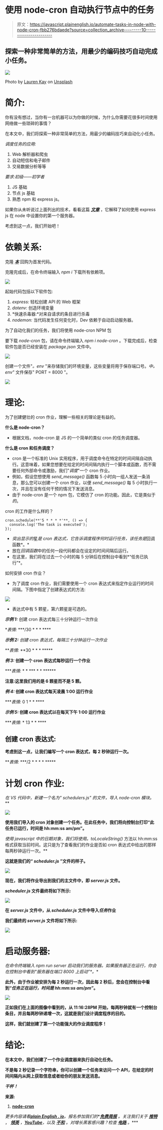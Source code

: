 # 使用 node-cron 自动执行节点中的任务

> 原文：<https://javascript.plainenglish.io/automate-tasks-in-node-with-node-cron-fbb276bdaede?source=collection_archive---------10----------------------->

## 探索一种非常简单的方法，用最少的编码技巧自动完成小任务。

![](img/aa6d3198b9b4a86d5332bc1adea873d5.png)

Photo by [Lauren Kay](https://unsplash.com/@lakael?utm_source=unsplash&utm_medium=referral&utm_content=creditCopyText) on [Unsplash](https://unsplash.com/s/photos/sleepy?utm_source=unsplash&utm_medium=referral&utm_content=creditCopyText)

# 简介:

你有没有想过，当你有一台机器可以为你做的时候，为什么你需要花很多时间使用网络做一些琐碎的事情？

在本文中，我们将探索一种非常简单的方法，用最少的编码技巧来自动化小任务。

*调度任务的应用:*

1.  Web 解析器和爬虫
2.  自动短信和电子邮件
3.  交易数据分析等等

*要求:初级——初学者*

1.  JS 基础
2.  节点 js 基础
3.  熟悉 npm 和 express js。

如果你从未听说过上面列出的技术，看看这篇 [***文章***](https://aunsh.medium.com/creating-a-server-in-using-node-and-express-1ff36c7fa358) ，它解释了如何使用 express js 在 node 中设置你的第一个服务器。

考虑到这一点，我们开始吧！

# 依赖关系:

克隆 [***本***](https://github.com/aunshx/server-starter-code.git) 回购为首发代码。

克隆完成后，在命令终端输入 *npm i* 下载所有依赖项。

![](img/678a2c11c834edc1298c8a30278053ae.png)

起始代码包括以下软件包:

1.  *express:* 轻松创建 API 的 Web 框架
2.  *dotenv:* 创造环境变量
3.  *快速杀毒器:*对来自请求的条目进行杀毒
4.  *nodemon:* 当代码发生任何变化时，Dev 依赖于自动启动服务器。

为了自动化我们的任务，我们将使用 node-cron NPM 包

要下载 *node-cron* 包，请在命令终端输入 *npm i node-cron* 。下载完成后，检查软件包是否已经安装在 *package.json* 文件中。

![](img/a8899376a97cb61f6736a1c51f3278f3.png)

创建一个文件"*。env* "来存储我们的环境变量，这些变量将用于保存端口号。*中。env"* 文件保存" PORT = 8000 "。

![](img/804e2222c9ce6fc9ae505b531ee21ed0.png)

# 理论:

为了创建健壮的 cron 作业，理解一些相关的理论是有益的。

**什么是 node-cron？**

*   根据文档，node-cron 是 JS 的一个简单的类似 cron 的任务调度器。

**什么是 cron 和任务调度？**

*   cron 是一个标准的 Unix 实用程序，用于调度命令在特定的时间间隔自动执行。这意味着，如果您想要在给定的时间间隔内执行一个脚本或函数，而不需要任何外部命令或激励，我们"*调度*"一个 cron 作业。
*   例如，假设您想使用 *send_message()* 函数每 5 小时向一组人发送一条消息，那么您可以创建一个 cron 作业，以便 *send_message()* 每 5 小时执行一次，并且在没有任何干预的情况下发送消息。
*   由于 node-cron 是一个 npm 包，它模仿了 cron 的功能。因此，它是类似于*的*。

cron 的工作是什么样的？

```
cron.schedule(**'5 * * * *'**, () => {
  console.log('The task is executed');
});
```

*   *突出显示的*星*是 *cron 表达式*，它告诉调度程序何时运行任务，该任务是*回调函数*。*
*   放在*回调函数*中的任何一段代码都会在设定的时间间隔后运行。
*   在这里，我们将在过去一个小时的每 5 分钟后在控制台中看到*“任务已执行”*。

如何安排 cron 作业？

*   为了调度 cron 作业，我们需要使用一个 cron 表达式来指定作业运行的时间间隔。下图中指定了创建表达式的方法:

![](img/27ab036a0ea29dbee71d9632eb5eadec.png)

*   表达式中有 5 颗星，第六颗星是可选的。

***示例 1:*** 创建 cron 表达式每三十分钟运行一次作业

**表情:* ***/30 * * * ****

****示例 2:*** 创建 cron 表达式，每隔三十分钟运行一次作业*

***表情:* **30 * * * *****

*****例 3:*** 创建一个 cron 表达式每秒运行一个作业**

****表情:* * * *** * * ******

**注意:这里我们用的是 6 颗星而不是 5 颗。**

*****例 4:*** 创建 cron 表达式每天凌晨 1:00 运行作业**

****表情:* 0 1 * * ****

***示例 5:* 创建 cron 表达式以在每天下午 1:00 运行作业**

****表情:* * 13 * * ****

## **创建 cron 表达式:**

**考虑到这一点，让我们编写一个 cron 表达式，每 2 秒钟运行一次。**

***表情:* ***/2 * * * * *****

# **计划 cron 作业:**

**在 VS 代码中，新建一个名为" *schedulers.js"* 的文件，导入 *node-cron* 模块*。***

**![](img/c59dd398108a76dcffd868e1642ec9e2.png)**

**使用我们导入的 cron 对象创建一个任务。在此任务中，我们将向控制台打印“此任务已运行，时间是 hh:mm:ss am/pm”。**

**使用 javascript 中的*日期*对象，我们将使用*。toLocaleString()* 方法以 hh:mm:ss 格式获取当前时间。这只是为了查看我们的作业是否如 cron 表达式中给出的那样每两秒钟运行一次。**

**这就是我们的“ *scheduler.js* ”文件的样子。**

**![](img/f89afcad2708872c006656ebf9558c6b.png)**

**现在，我们将作业导出到我们的主文件中，即 *server.js* 文件。**

***scheduler.js* 文件最终将如下所示:**

**![](img/6c53ae6bf9726aff0bf9283d46863366.png)**

**在 *server.js* 文件中，从 *scheduler.js* 文件中导入*任务*作业**

**我们最终的 *server.js* 文件将如下所示:**

**![](img/5148cba64856717806c1f12aa74d856e.png)**

# **启动服务器:**

**在命令终端输入 *npm run server* 启动我们的服务器。如果服务器正在运行，你会在控制台中看到*“服务器在端口 8000 上启动”*。**

**此外，由于作业被安排为每 2 秒运行一次，因此每 2 秒后，您会在控制台中看到“*任务正在运行，时间是 hh:mm:ss am/pm”*。**

**![](img/f459a9c5f075171213f1c5fb6d6d44d8.png)**

**正如我们在上面的图像中看到的，从 11:16:28PM 开始，每两秒钟就有一个控制台条目，并且每两秒钟递增一次，这就是我们设计调度程序的目的。**

**这样，我们就创建了第一个功能强大的作业调度程序！**

# **结论:**

**在本文中，我们创建了一个作业调度器来执行自动化任务。**

**不是每 2 秒记录一个字符串，你可以创建一个任务来访问一个 API，在给定的时间间隔内从网上获取信息或者给你的朋友发送消息。**

***干杯！***

**来源:**

1.  **[node-cron](https://www.npmjs.com/package/node-cron)**

***更多内容请看*[***plain English . io***](https://plainenglish.io/)*。报名参加我们的**[***免费周报***](http://newsletter.plainenglish.io/) *。关注我们关于* [***推特***](https://twitter.com/inPlainEngHQ) ， [***领英***](https://www.linkedin.com/company/inplainenglish/) *，*[***YouTube***](https://www.youtube.com/channel/UCtipWUghju290NWcn8jhyAw)*，以及* [***不和***](https://discord.gg/GtDtUAvyhW) *。对增长黑客感兴趣？检查* [***电路***](https://circuit.ooo/) *。****